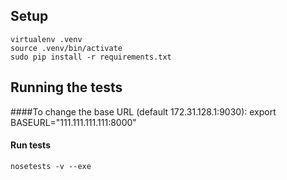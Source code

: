 ## Setup
    virtualenv .venv
    source .venv/bin/activate
    sudo pip install -r requirements.txt
## Running the tests
####To change the base URL (default 172.31.128.1:9030):
    export BASEURL="111.111.111.111:8000"
#### Run tests    
    nosetests -v --exe
